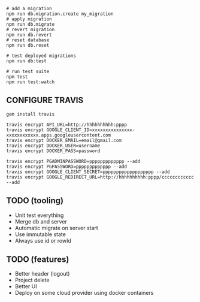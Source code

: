 
    # add a migration
    npm run db.migration.create my_migration
    # apply migration
    npm run db.migrate
    # revert migration
    npm run db.revert
    # reset database
    npm run db.reset
        
    # test deployed migrations
    npm run db:test

    # run test suite
    npm test
    npm run test:watch

CONFIGURE TRAVIS
----------------

    gem install travis

    travis encrypt API_URL=http://hhhhhhhhhh:pppp
    travis encrypt GOOGLE_CLIENT_ID=xxxxxxxxxxxxxxx-xxxxxxxxxxxx.apps.googleusercontent.com
    travis encrypt DOCKER_EMAIL=email@gmail.com
    travis encrypt DOCKER_USER=username
    travis encrypt DOCKER_PASS=password

    travis encrypt PGADMINPASSWORD=ppppppppppppp --add
    travis encrypt PGPASSWORD=ppppppppppppp --add
    travis encrypt GOOGLE_CLIENT_SECRET=ppppppppppppppppppp --add
    travis encrypt GOOGLE_REDIRECT_URL=http://hhhhhhhhhh:pppp/cccccccccccc --add

    
TODO (tooling)
--------------

- Unit test everything
- Merge db and server
- Automatic migrate on server start
- Use immutable state
- Always use id or rowId

TODO (features)
---------------

- Better header (logout)
- Project delete
- Better UI
- Deploy on some cloud provider using docker containers